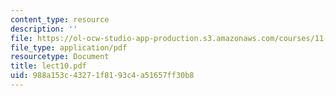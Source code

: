 ```yaml
---
content_type: resource
description: ''
file: https://ol-ocw-studio-app-production.s3.amazonaws.com/courses/11-947-race-immigration-and-planning-spring-2005/988a153c43271f8193c4a51657ff30b8_lect10.pdf
file_type: application/pdf
resourcetype: Document
title: lect10.pdf
uid: 988a153c-4327-1f81-93c4-a51657ff30b8
---
```

